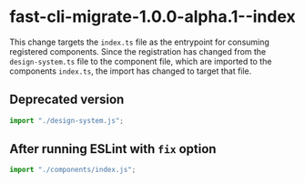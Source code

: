 # fast-cli-migrate-1.0.0-alpha.1--index

This change targets the `index.ts` file as the entrypoint for consuming registered components. Since the registration has changed from the `design-system.ts` file to the component file, which are imported to the components `index.ts`, the import has changed to target that file.

## Deprecated version

```ts
import "./design-system.js";
```

## After running ESLint with `fix` option

```ts
import "./components/index.js";
```